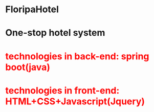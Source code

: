 # FloripaHotel
<h1>One-stop hotel system<h1>

<div>
<h4 style="color:red">technologies in back-end: spring boot(java)</h4>
<h4 style="color:red">technologies in front-end: HTML+CSS+Javascript(Jquery)</h4>
</div>
